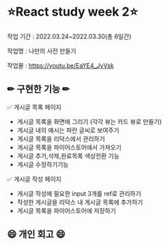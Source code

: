 # ⭐React study week 2⭐
작업 기간 : 2022.03.24~2022.03.30(총 6일간)

작업명 : 나만의 사전 만들기

작업물 : https://youtu.be/EaYE4_JyVsk


## ✏ 구현한 기능 ✏

✅ 게시글 목록 페이지<br>
- 게시글 목록을 화면에 그리기 (각각 뷰는 카드 뷰로 만들기) <br>
- 게시글 내의 예시는 파란 글씨로 보여주기<br>
- 게시글 목록을 리덕스에서 관리하기<br>
- 게시글 목록을 파이어스토어에서 가져오기<br>
- 게시글 추가,삭제,완료목록 색상전환 기능<br>
- 게시글 수정하기기능 

✅ 게시글 작성 페이지<br>
- 게시글 작성에 필요한 input 3개를 ref로 관리하기<br>
- 작성한 게시글을 리덕스 내 게시글 목록에 추가하기<br>
- 게시글 목록을 파이어스토어에 저장하기<br>


## 😄 개인 회고 😄
